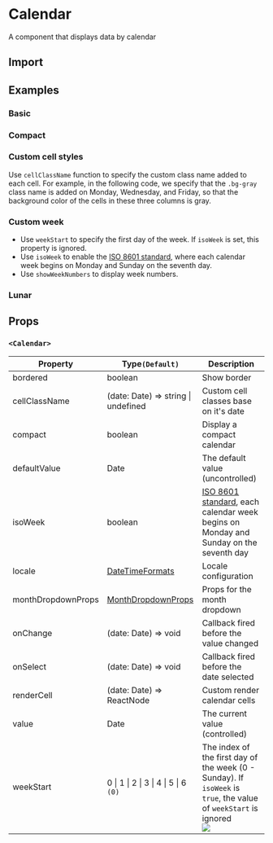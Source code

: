 # Calendar

A component that displays data by calendar

## Import

<!--{include:<import-guide>}-->

## Examples

### Basic

<!--{include:`basic.md`}-->

### Compact

<!--{include:`compact.md`}-->

### Custom cell styles

Use `cellClassName` function to specify the custom class name added to each cell. For example, in the following code, we specify that the `.bg-gray` class name is added on Monday, Wednesday, and Friday, so that the background color of the cells in these three columns is gray.

<!--{include:`custom-cell.md`}-->

### Custom week

<!--{include:`week-start.md`}-->

- Use `weekStart` to specify the first day of the week. If `isoWeek` is set, this property is ignored.
- Use `isoWeek` to enable the [ISO 8601 standard][ISO-8601], where each calendar week begins on Monday and Sunday on the seventh day.
- Use `showWeekNumbers` to display week numbers.

### Lunar

<!--{include:`lunar.md`}-->

## Props

### `<Calendar>`

<!-- prettier-sort-markdown-table -->

| Property           | Type`(Default)`                                   | Description                                                                                                                       |
| ------------------ | ------------------------------------------------- | --------------------------------------------------------------------------------------------------------------------------------- |
| bordered           | boolean                                           | Show border                                                                                                                       |
| cellClassName      | (date: Date) => string \| undefined               | Custom cell classes base on it's date                                                                                             |
| compact            | boolean                                           | Display a compact calendar                                                                                                        |
| defaultValue       | Date                                              | The default value (uncontrolled)                                                                                                  |
| isoWeek            | boolean                                           | [ISO 8601 standard][ISO-8601], each calendar week begins on Monday and Sunday on the seventh day                                  |
| locale             | [DateTimeFormats](/guide/i18n/#date-time-formats) | Locale configuration                                                                                                              |
| monthDropdownProps | [MonthDropdownProps][month-dropdown-props]        | Props for the month dropdown                                                                                                      |
| onChange           | (date: Date) => void                              | Callback fired before the value changed                                                                                           |
| onSelect           | (date: Date) => void                              | Callback fired before the date selected                                                                                           |
| renderCell         | (date: Date) => ReactNode                         | Custom render calendar cells                                                                                                      |
| value              | Date                                              | The current value (controlled)                                                                                                    |
| weekStart          | 0 \| 1 \| 2 \| 3 \| 4 \| 5 \| 6 `(0)`             | The index of the first day of the week (0 - Sunday). If `isoWeek` is `true`, the value of `weekStart` is ignored <br/>![][5.62.0] |

<!--{include:(_common/types/month-dropdown-props.md)}-->

[month-dropdown-props]: #code-ts-month-dropdown-props-code
[ISO-8601]: https://en.wikipedia.org/wiki/ISO_week_date
[5.62.0]: https://img.shields.io/badge/>=-v5.62.0-blue
